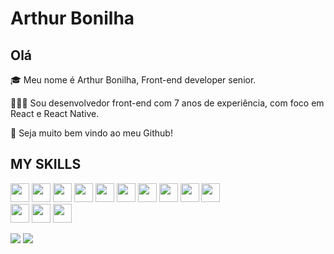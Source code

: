 

# Arthur Bonilha

## Olá 
🎓 Meu nome é Arthur Bonilha, Front-end developer senior. 

👩🏻‍💻 Sou desenvolvedor front-end com 7 anos de experiência, com foco em React e React Native.


💜 Seja muito bem vindo ao meu Github!
  
## MY SKILLS
 
<div>
<img width="30px" src="https://cdn.jsdelivr.net/gh/devicons/devicon/icons/typescript/typescript-original.svg" />
<img width="30px" src="https://cdn.jsdelivr.net/gh/devicons/devicon/icons/javascript/javascript-original.svg" />
<img width="30px" src="https://cdn.jsdelivr.net/gh/devicons/devicon/icons/nodejs/nodejs-original.svg" />
<img width="30px" src="https://cdn.jsdelivr.net/gh/devicons/devicon/icons/react/react-original.svg" />
<img width="30px" src="https://cdn.jsdelivr.net/gh/devicons/devicon/icons/docker/docker-original.svg" />
<img width="30px" src="https://cdn.jsdelivr.net/gh/devicons/devicon/icons/angular/angular-original.svg" />
<img width="30px" src="https://cdn.jsdelivr.net/gh/devicons/devicon/icons/bitbucket/bitbucket-original.svg" />
<img width="30px" src="https://cdn.jsdelivr.net/gh/devicons/devicon/icons/html5/html5-original.svg" />
<img width="30px" src="https://cdn.jsdelivr.net/gh/devicons/devicon/icons/mongodb/mongodb-original.svg" />
<img width="30px" src="https://cdn.jsdelivr.net/gh/devicons/devicon/icons/linux/linux-original.svg" />
 <br />
<img width="30px" src="https://cdn.jsdelivr.net/gh/devicons/devicon/icons/mysql/mysql-original.svg" />
<img width="30px" src="https://cdn.jsdelivr.net/gh/devicons/devicon/icons/postgresql/postgresql-original.svg" />
<img width="30px" src="https://cdn.jsdelivr.net/gh/devicons/devicon/icons/redux/redux-original.svg" />
 
 
 
 
 
 
 
</div>


<div>

 <a href="arthurbonilhan@gmail.com"><img src="https://img.shields.io/badge/Gmail-D14836?style=for-the-badge&logo=gmail&logoColor=white" /></a>
 <a href="https://www.linkedin.com/in/arthurbonilha/"><img src="https://img.shields.io/badge/LinkedIn-0077B5?style=for-the-badge&logo=linkedin&logoColor=white" /></a>
 
 
</div>
